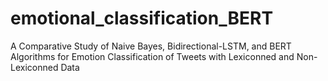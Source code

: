 # emotional_classification_BERT
A Comparative Study of Naive Bayes, Bidirectional-LSTM, and BERT Algorithms for Emotion Classification of Tweets with Lexiconned and Non-Lexiconned Data
